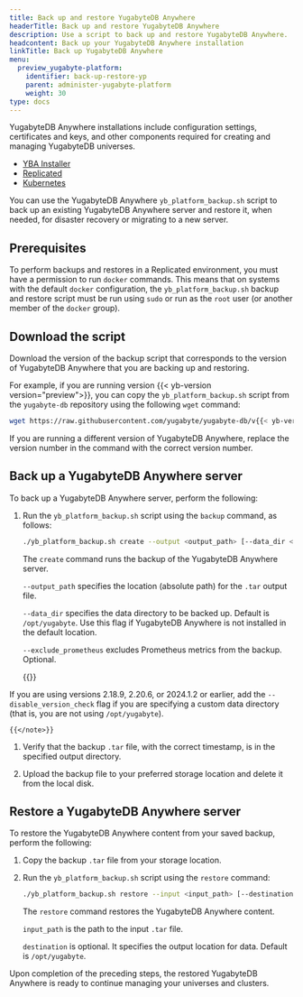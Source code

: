```yaml
---
title: Back up and restore YugabyteDB Anywhere
headerTitle: Back up and restore YugabyteDB Anywhere
description: Use a script to back up and restore YugabyteDB Anywhere.
headcontent: Back up your YugabyteDB Anywhere installation
linkTitle: Back up YugabyteDB Anywhere
menu:
  preview_yugabyte-platform:
    identifier: back-up-restore-yp
    parent: administer-yugabyte-platform
    weight: 30
type: docs
---
```


YugabyteDB Anywhere installations include configuration settings, certificates and keys, and other components required for creating and managing YugabyteDB universes.

<ul class="nav nav-tabs-alt nav-tabs-yb">
 <li>
    <a href="../back-up-restore-installer/" class="nav-link">
      <i class="fa-solid fa-building"></i>
      YBA Installer</a>
  </li>
  <li >
    <a href="../back-up-restore-yp/" class="nav-link active">
      <i class="fa-solid fa-cloud"></i>
      Replicated
    </a>
  </li>
  <li>
    <a href="../back-up-restore-k8s/" class="nav-link">
      <i class="fa-regular fa-dharmachakra" aria-hidden="true"></i>
      Kubernetes
    </a>
  </li>

</ul>

You can use the YugabyteDB Anywhere `yb_platform_backup.sh` script to back up an existing YugabyteDB Anywhere server and restore it, when needed, for disaster recovery or migrating to a new server.

## Prerequisites

To perform backups and restores in a Replicated environment, you must have a permission to run `docker` commands. This means that on systems with the default `docker` configuration, the `yb_platform_backup.sh` backup and restore script must be run using `sudo` or run as the `root` user (or another member of the `docker` group).

## Download the script

Download the version of the backup script that corresponds to the version of YugabyteDB Anywhere that you are backing up and restoring.

For example, if you are running version {{< yb-version version="preview">}}, you can copy the `yb_platform_backup.sh` script from the `yugabyte-db` repository using the following `wget` command:

```sh
wget https://raw.githubusercontent.com/yugabyte/yugabyte-db/v{{< yb-version version="preview">}}/managed/devops/bin/yb_platform_backup.sh
```

If you are running a different version of YugabyteDB Anywhere, replace the version number in the command with the correct version number.

## Back up a YugabyteDB Anywhere server

To back up a YugabyteDB Anywhere server, perform the following:

1. Run the `yb_platform_backup.sh` script using the `backup` command, as follows:

    ```sh
    ./yb_platform_backup.sh create --output <output_path> [--data_dir <data_dir>] [--exclude_prometheus]
    ```

    The `create` command runs the backup of the YugabyteDB Anywhere server.

    `--output_path` specifies the location (absolute path) for the `.tar` output file.

    `--data_dir` specifies the data directory to be backed up. Default is `/opt/yugabyte`. Use this flag if YugabyteDB Anywhere is not installed in the default location.

    `--exclude_prometheus` excludes Prometheus metrics from the backup. Optional.

    {{<note title="Note">}}

If you are using versions 2.18.9, 2.20.6, or 2024.1.2 or earlier, add the `--disable_version_check` flag if you are specifying a custom data directory (that is, you are not using `/opt/yugabyte`).

    {{</note>}}

1. Verify that the backup `.tar` file, with the correct timestamp, is in the specified output directory.

1. Upload the backup file to your preferred storage location and delete it from the local disk.

## Restore a YugabyteDB Anywhere server

To restore the YugabyteDB Anywhere content from your saved backup, perform the following:

1. Copy the backup `.tar` file from your storage location.

1. Run the `yb_platform_backup.sh` script using the `restore` command:

    ```sh
    ./yb_platform_backup.sh restore --input <input_path> [--destination <destination>]
    ```

    The `restore` command restores the YugabyteDB Anywhere content.

    `input_path` is the path to the input `.tar` file.

    `destination` is optional. It specifies the output location for data. Default is `/opt/yugabyte`.

Upon completion of the preceding steps, the restored YugabyteDB Anywhere is ready to continue managing your universes and clusters.
